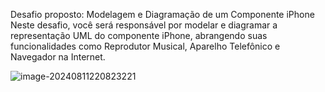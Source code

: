 Desafio proposto:
Modelagem e Diagramação de um Componente iPhone
Neste desafio, você será responsável por modelar e diagramar a representação UML do componente iPhone, 
abrangendo suas funcionalidades como Reprodutor Musical, Aparelho Telefônico e Navegador na Internet.



![image-20240811220823221](C:\Users\osmar\AppData\Roaming\Typora\typora-user-images\image-20240811220823221.png)
